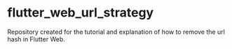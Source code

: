 # flutter_web_url_strategy
Repository created for the tutorial and explanation of how to remove the url hash in Flutter Web.
